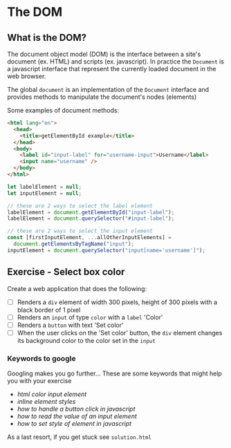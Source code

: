 # The DOM

## What is the DOM?

The document object model (DOM) is the interface between a site's document (ex. HTML) and scripts (ex. javascript).
In practice the `Document` is a javascript interface that represent the currently loaded document in the web browser.

The global `document` is an implementation of the `Document` interface and provides methods to manipulate the document's nodes (elements)

Some examples of document methods:

```html
<html lang="en">
  <head>
    <title>getElementById example</title>
  </head>
  <body>
    <label id="input-label" for="username-input">Username</label>
    <input name="username" />
  </body>
</html>
```

```js
let labelElement = null;
let inputElement = null;

// these are 2 ways to select the label element
labelElement = document.getElementById("input-label");
labelElement = document.querySelector("#input-label");

// these are 2 ways to select the input element
const [firstInputElement, ...allOtherInputElements] =
  document.getElementsByTagName("input");
inputElement = document.querySelector("input[name='username']");
```

## Exercise - Select box color

Create a web application that does the following:

- [ ] Renders a `div` element of width 300 pixels, height of 300 pixels with a black border of 1 pixel
- [ ] Renders an `input` of type `color` with a `label` 'Color'
- [ ] Renders a `button` with text 'Set color'
- [ ] When the user clicks on the 'Set color' button, the `div` element changes its background color to the color set in the `input`

### Keywords to google

Googling makes you go further...
These are some keywords that might help you with your exercise

- _html color input element_
- _inline element styles_
- _how to handle a button click in javascript_
- _how to read the value of an input element_
- _how to set style of element in javascript_

As a last resort, if you get stuck see `solution.html`
